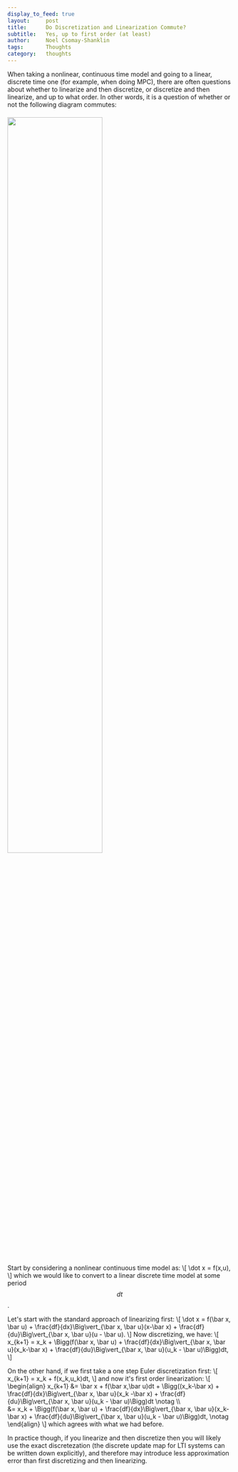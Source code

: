 ```yaml
---
display_to_feed: true
layout:     post
title:      Do Discretization and Linearization Commute?
subtitle:   Yes, up to first order (at least)
author:     Noel Csomay-Shanklin
tags:       Thoughts
category:   thoughts
---
```

<!-- ## Table of Contents
{: .no_toc}
* TOC
{:toc} -->

When taking a nonlinear, continuous time model and going to a linear, discrete time one (for example, when doing MPC), there are often questions about whether to linearize and then discretize, or discretize and then linearize, and up to what order. In other words, it is a question of whether or not the following diagram commutes:
<img class="center" width="65%" style="margin-top:20px;margin-bottom:20px" src="{{ site.baseurl }}/img/MultiRateControl/DiscLinCommute.png">

<!-- ### One Step Euler and First Order Taylor -->
Start by considering a nonlinear continuous time model as:
\\[
\dot x = f(x,u),
\\]
which we would like to convert to a linear discrete time model at some period $$dt$$.


Let's start with the standard approach of linearizing first:
\\[
\dot x = f(\bar x, \bar u) + \frac{df}{dx}\Big\vert_{\bar x, \bar u}(x-\bar x) + \frac{df}{du}\Big\vert_{\bar x, \bar u}(u - \bar u).
\\]
Now discretizing, we have:
\\[
x_{k+1} = x_k + \\Bigg(f(\bar x, \bar u) + \frac{df}{dx}\Big\vert_{\bar x, \bar u}(x_k-\bar x) + \frac{df}{du}\Big\vert_{\bar x, \bar u}(u_k - \bar u)\Bigg)dt,
\\]

On the other hand, if we first take a one step Euler discretization first:
\\[
x_{k+1} = x_k + f(x_k,u_k)dt,
\\]
and now it's first order linearization:
\\[
\\begin{align}
x_{k+1} &= \bar x + f(\bar x,\bar u)dt + \\Bigg((x_k-\bar x) + \frac{df}{dx}\Big\vert_{\bar x, \bar u}(x_k -\bar x) + \frac{df}{du}\Big\vert_{\bar x, \bar u}(u_k - \bar u)\Bigg)dt \notag \\\\\
&= x_k + \\Bigg(f(\bar x, \bar u) + \frac{df}{dx}\Big\vert_{\bar x, \bar u}(x_k-\bar x) + \frac{df}{du}\Big\vert_{\bar x, \bar u}(u_k - \bar u)\Bigg)dt, \notag
\\end{align}
\\]
which agrees with what we had before.

In practice though, if you linearize and then discretize then you will likely use the exact discretezation (the discrete update map for LTI systems can be written down explicitly), and therefore may introduce less approximation error than first discretizing and then linearizing. 